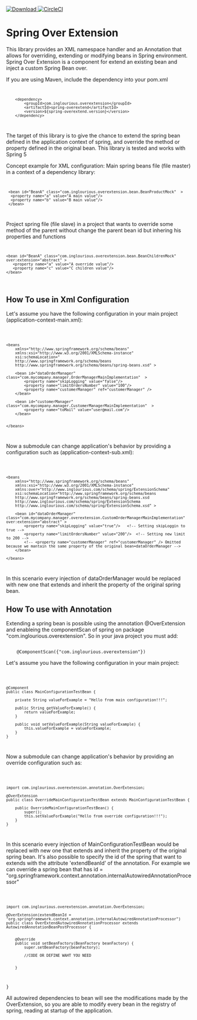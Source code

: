  [ ![Download](https://api.bintray.com/packages/giskard80/InglouriousBasterds/spring-overextend/images/download.svg) ](https://bintray.com/giskard80/InglouriousBasterds/spring-overextend/_latestVersion) [![CircleCI](https://circleci.com/gh/InglouriousBasterds/SpringOverExtend/tree/master.svg?style=svg)](https://circleci.com/gh/InglouriousBasterds/SpringOverExtend/tree/master)   

# Spring Over Extension
This library provides an XML namespace handler and an Annotation that allows for overriding, extending or modifying beans in Spring environment. 
Spring Over Extension is a component for extend an existing bean and inject a custom Spring Bean over.

If you are using Maven, include the dependency into your pom.xml
<code>

        <dependency>
            <groupId>com.inglourious.overextension</groupId>
            <artifactId>spring-overextend</artifactId>
            <version>${spring-overextend.version}</version>
        </dependency>

</code>

The target of this library is to give the chance to extend the spring bean defined in the application context of spring, and override the method or property defined in the original bean.
This library is tested and works with Spring 5 

Concept example for XML configuration:
Main spring beans file (file master) in a context of a dependency library:
<code>

     <bean id="BeanA" class="com.inglourious.overextension.bean.BeanProductMock"  >
      <property name="a" value="A main value"/>
      <property name="b" value="B main value"/>
     </bean>
 
</code>

Project spring file (file slave) in a project that wants to override some method of the parent without change the parent bean id but inhering his properties and functions
<code>

    <bean id="BeanA" class="com.inglourious.overextension.bean.BeanChildrenMock" over:extension="abstract" >
       <property name="a" value="A override value"/>
       <property name="c" value="C children value"/>
    </bean>

</code>



## How To use in Xml Configuration

Let's assume you have the following configuration in your main project (application-context-main.xml):

<code>

    <beans 
        xmlns="http://www.springframework.org/schema/beans"
	    xmlns:xsi="http://www.w3.org/2001/XMLSchema-instance"
	    xsi:schemaLocation="
        http://www.springframework.org/schema/beans
        http://www.springframework.org/schema/beans/spring-beans.xsd" >
	
        <bean id="dataOrderManager" class="com.mycompany.manager.OrderManagerMainImplementation"  >
            <property name="skipLogging" value="false"/>
            <property name="limitOrdersNumber" value="100"/>
            <property name="customerManager" ref="customerManager" />
        </bean>
	
        <bean id="customerManager" class="com.mycompany.manager.CustomerManagerMainImplementation"  >
            <property name="toMail" value="user@mail.com"/>
        </bean>
	

    </beans>

</code>

Now a submodule can change application's behavior by providing a configuration such as (application-context-sub.xml):

<code>

    <beans 
        xmlns="http://www.springframework.org/schema/beans"
	    xmlns:xsi="http://www.w3.org/2001/XMLSchema-instance"
	    xmlns:over="http://www.inglourious.com/schema/spring/ExtensionSchema"
	    xsi:schemaLocation="http://www.springframework.org/schema/beans
		http://www.springframework.org/schema/beans/spring-beans.xsd
        http://www.inglourious.com/schema/spring/ExtensionSchema
        http://www.inglourious.com/schema/spring/ExtensionSchema.xsd" >

        <bean id="dataOrderManager" class="com.mycompany.manager.overextension.CustomOrderManagerMainImplementation"  over:extension="abstract" >
            <property name="skipLogging" value="true"/>   <!-- Setting skipLoggin to true -->
            <property name="limitOrdersNumber" value="200"/>  <!-- Setting new limit to 200 -->
            <!-- <property name="customerManager" ref="customerManager" /> Omitted because we mantain the same property of the original bean=dataOrderManager -->
        </bean>
           	
    </beans>

</code>


In this scenario every injection of dataOrderManager would be replaced with new one that extends and inherit the property of the original spring bean.


## How To use with Annotation
Extending a spring bean is possible using the annotation @OverExtension and enableing the componentScan of spring
on package "com.inglourious.overextension". So in your java project you must add:

<code>
    @ComponentScan({"com.inglourious.overextension"})
</code>


Let's assume you have the following configuration in your main project:

<code>

    @Component
    public class MainConfigurationTestBean {
    
        private String valueForExample = "Hello from main configuration!!!";

        public String getValueForExample() {
            return valueForExample;
        }
    
        public void setValueForExample(String valueForExample) {
            this.valueForExample = valueForExample;
        }    
    }

</code>


Now a submodule can change application's behavior by providing an override configuration such as:

<code>

    import com.inglourious.overextension.annotation.OverExtension;
    
    @OverExtension
    public class OverrideMainConfigurationTestBean extends MainConfigurationTestBean {
    
        public OverrideMainConfigurationTestBean() {
            super();
            this.setValueForExample("Hello from override configuration!!!");
        }
    }

</code>

In this scenario every injection of MainConfigurationTestBean would be replaced with new one that extends and inherit the property of the original spring bean.
It's also possible to specify the id of the spring that want to extends with the attribute 'extendBeanId' of the annotation. 
For example we can override a spring bean that has id = "org.springframework.context.annotation.internalAutowiredAnnotationProcessor"
 
<code>

    import com.inglourious.overextension.annotation.OverExtension;
    
    @OverExtension(extendBeanId = "org.springframework.context.annotation.internalAutowiredAnnotationProcessor")
    public class OverExtendAutowiredAnnotationProcessor extends AutowiredAnnotationBeanPostProcessor {

    
        @Override
        public void setBeanFactory(BeanFactory beanFactory) {
            super.setBeanFactory(beanFactory);
    
            //CODE OR DEFINE WAHT YOU NEED
            
            
        }

}
</code>
 
All autowired dependencies to bean will see the modifications made by the OverExtension, so you are able to modify every bean in the registry of spring, reading at startup of the application.

 
 
 

